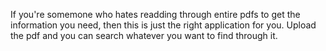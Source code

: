 If you're somemone who hates readding through entire pdfs to get the information you need, then this is just the right application for you. Upload the pdf and you can search whatever you want to find through it.
